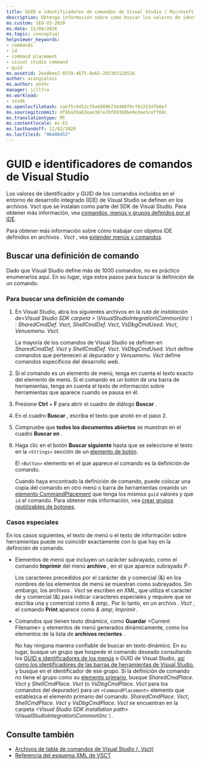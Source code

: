 ```yaml
---
title: GUID e identificadores de comandos de Visual Studio | Microsoft Docs
description: Obtenga información sobre cómo buscar los valores de identificador y GUID de los comandos incluidos en el entorno de desarrollo integrado (IDE) de Visual Studio.
ms.custom: SEO-VS-2020
ms.date: 11/04/2016
ms.topic: conceptual
helpviewer_keywords:
- commands
- id
- command placement
- visual studio command
- guid
ms.assetid: 2ea4bee2-0259-4675-8e65-2023b312b516
author: acangialosi
ms.author: anthc
manager: jillfra
ms.workload:
- vssdk
ms.openlocfilehash: cabf5c9452cf0a6809673d488f9cf01252d7b0ef
ms.sourcegitcommit: df6ba39a62eae387e29f89388be9e3ee5ceff69c
ms.translationtype: MT
ms.contentlocale: es-ES
ms.lasthandoff: 12/02/2020
ms.locfileid: "96480452"
---
```

# <a name="guids-and-ids-of-visual-studio-commands"></a>GUID e identificadores de comandos de Visual Studio
Los valores de identificador y GUID de los comandos incluidos en el entorno de desarrollo integrado (IDE) de Visual Studio se definen en los archivos. Vsct que se instalan como parte del SDK de Visual Studio. Para obtener más información, vea [comandos, menús y grupos definidos por el IDE](../../extensibility/internals/ide-defined-commands-menus-and-groups.md).

 Para obtener más información sobre cómo trabajar con objetos IDE definidos en archivos *. Vsct* , vea [extender menús y comandos](../../extensibility/extending-menus-and-commands.md).

## <a name="find-a-command-definition"></a>Buscar una definición de comando
 Dado que Visual Studio define más de 1000 comandos, no es práctico enumerarlos aquí. En su lugar, siga estos pasos para buscar la definición de un comando.

### <a name="to-locate-a-command-definition"></a>Para buscar una definición de comando

1. En Visual Studio, abra los siguientes archivos en la *ruta de instalación de<Visual Studio SDK carpeta \> \VisualStudioIntegration\Common\Inc \\* : *SharedCmdDef. Vsct*, *ShellCmdDef. Vsct*, *VsDbgCmdUsed. Vsct*, *Venusmenu. Vsct*.

    La mayoría de los comandos de Visual Studio se definen en *SharedCmdDef. Vsct* y *ShellCmdDef. Vsct*. *VsDbgCmdUsed. Vsct* define comandos que pertenecen al depurador y *Venusmenu. Vsct* define comandos específicos del desarrollo web.

2. Si el comando es un elemento de menú, tenga en cuenta el texto exacto del elemento de menú. Si el comando es un botón de una barra de herramientas, tenga en cuenta el texto de información sobre herramientas que aparece cuando se pausa en él.

3. Presione **Ctrl** + **F** para abrir el cuadro de diálogo **Buscar** .

4. En el cuadro **Buscar** , escriba el texto que anotó en el paso 2.

5. Compruebe que **todos los documentos abiertos** se muestran en el cuadro **Buscar en** .

6. Haga clic en el botón **Buscar siguiente** hasta que se seleccione el texto en la `<Strings>` sección de un [elemento de botón](../../extensibility/button-element.md).

    El `<Button>` elemento en el que aparece el comando es la definición de comando.

   Cuando haya encontrado la definición de comando, puede colocar una copia del comando en otro menú o barra de herramientas creando un [elemento CommandPlacement](../../extensibility/commandplacement-element.md) que tenga los mismos `guid` valores y que `id` el comando. Para obtener más información, vea [crear grupos reutilizables de botones](../../extensibility/creating-reusable-groups-of-buttons.md).

### <a name="special-cases"></a>Casos especiales
 En los casos siguientes, el texto de menú o el texto de información sobre herramientas puede no coincidir exactamente con lo que hay en la definición de comando.

- Elementos de menú que incluyen un carácter subrayado, como el comando **Imprimir** del menú **archivo** , en el que aparece subrayado *P* .

     Los caracteres precedidos por el carácter de y comercial (&) en los nombres de los elementos de menú se muestran como subrayados. Sin embargo, los archivos *. Vsct* se escriben en XML, que utiliza el carácter de y comercial (&) para indicar caracteres especiales y requiere que se escriba una y comercial como *&amp; amp;*. Por lo tanto, en un archivo *. Vsct* , el comando **Print** aparece como *&amp; amp; Imprimir*.

- Comandos que tienen texto dinámico, como **Guardar** \<Current Filename\> y elementos de menú generados dinámicamente, como los elementos de la lista de **archivos recientes** .

     No hay ninguna manera confiable de buscar en texto dinámico. En su lugar, busque un grupo que hospede el comando deseado consultando los [GUID e identificadores de los menús](../../extensibility/internals/guids-and-ids-of-visual-studio-menus.md) o GUID de Visual Studio, [así como los identificadores de las barras de herramientas de Visual Studio](../../extensibility/internals/guids-and-ids-of-visual-studio-toolbars.md), y busque en el identificador de ese grupo. Si la definición de comando no tiene el grupo como su [elemento primario](../../extensibility/parent-element.md), busque *SharedCmdPlace. Vsct* y *ShellCmdPlace. Vsct* (o *VsDbgCmdPlace. Vsct* para los comandos del depurador) para un `<CommandPlacement>` elemento que establezca el elemento primario del comando. *SharedCmdPlace. Vsct*, *ShellCmdPlace. Vsct* y *VsDbgCmdPlace. Vsct* se encuentran en la carpeta *\<Visual Studio SDK installation path\> \VisualStudioIntegration\Common\Inc \\* .

## <a name="see-also"></a>Consulte también

- [Archivos de tabla de comandos de Visual Studio (. Vsct)](../../extensibility/internals/visual-studio-command-table-dot-vsct-files.md)
- [Referencia del esquema XML de VSCT](../../extensibility/vsct-xml-schema-reference.md)
